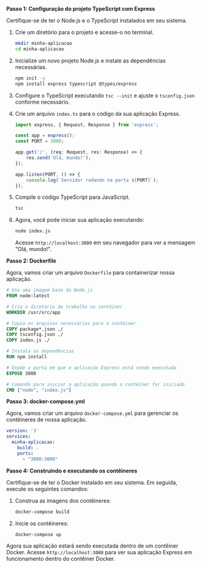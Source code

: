 

**Passo 1: Configuração do projeto TypeScript com Express**

Certifique-se de ter o Node.js e o TypeScript instalados em seu sistema.

1. Crie um diretório para o projeto e acesse-o no terminal.
   
   ```bash
   mkdir minha-aplicacao
   cd minha-aplicacao
   ```

2. Inicialize um novo projeto Node.js e instale as dependências necessárias.

   ```bash
   npm init -y
   npm install express typescript @types/express
   ```

3. Configure o TypeScript executando `tsc --init` e ajuste o `tsconfig.json` conforme necessário.

4. Crie um arquivo `index.ts` para o código da sua aplicação Express.

   ```typescript
   import express, { Request, Response } from 'express';

   const app = express();
   const PORT = 3000;

   app.get('/', (req: Request, res: Response) => {
       res.send('Olá, mundo!');
   });

   app.listen(PORT, () => {
       console.log(`Servidor rodando na porta ${PORT}`);
   });
   ```

5. Compile o código TypeScript para JavaScript.

   ```bash
   tsc
   ```

6. Agora, você pode iniciar sua aplicação executando:

   ```bash
   node index.js
   ```

   Acesse `http://localhost:3000` em seu navegador para ver a mensagem "Olá, mundo!".

**Passo 2: Dockerfile**

Agora, vamos criar um arquivo `Dockerfile` para containerizar nossa aplicação.

```Dockerfile
# Use uma imagem base do Node.js
FROM node:latest

# Cria o diretório de trabalho no contêiner
WORKDIR /usr/src/app

# Copia os arquivos necessários para o contêiner
COPY package*.json ./
COPY tsconfig.json ./
COPY index.js ./

# Instala as dependências
RUN npm install

# Expõe a porta em que a aplicação Express está sendo executada
EXPOSE 3000

# Comando para iniciar a aplicação quando o contêiner for iniciado
CMD ["node", "index.js"]
```

**Passo 3: docker-compose.yml**

Agora, vamos criar um arquivo `docker-compose.yml` para gerenciar os contêineres de nossa aplicação.

```yaml
version: '3'
services:
  minha-aplicacao:
    build: .
    ports:
      - "3000:3000"
```

**Passo 4: Construindo e executando os contêineres**

Certifique-se de ter o Docker instalado em seu sistema. Em seguida, execute os seguintes comandos:

1. Construa as imagens dos contêineres:

   ```bash
   docker-compose build
   ```

2. Inicie os contêineres:

   ```bash
   docker-compose up
   ```

Agora sua aplicação estará sendo executada dentro de um contêiner Docker. Acesse `http://localhost:3000` para ver sua aplicação Express em funcionamento dentro do contêiner Docker.